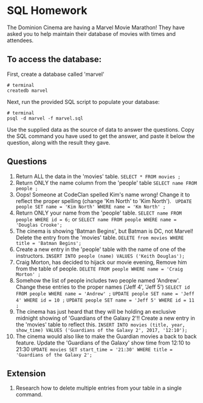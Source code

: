 # SQL Homework

The Dominion Cinema are having a Marvel Movie Marathon! They have asked you to help maintain their database of movies with times and attendees.

## To access the database:

First, create a database called 'marvel'
```
# terminal
createdb marvel
```

Next, run the provided SQL script to populate your database:
```
# terminal
psql -d marvel -f marvel.sql
```

Use the supplied data as the source of data to answer the questions.  Copy the SQL command you have used to get the answer, and paste it below the question, along with the result they gave.

## Questions

1. Return ALL the data in the 'movies' table. ```SELECT * FROM movies ; ```
2. Return ONLY the name column from the 'people' table  ```SELECT name FROM people ;```
3. Oops! Someone at CodeClan spelled Kim's name wrong! Change it to reflect the proper spelling (change 'Km North' to 'Kim North'). ``` UPDATE people SET name = 'Kim North' WHERE name = 'Km North' ;```
4. Return ONLY your name from the 'people' table.  ``` SELECT name FROM people WHERE id = 6; ``` or ``` SELECT name FROM people WHERE name = 'Douglas Crooke'; ```
5. The cinema is showing 'Batman Begins', but Batman is DC, not Marvel! Delete the entry from the 'movies' table. ``` DELETE from movies WHERE title = 'Batman Begins';  ```
6. Create a new entry in the 'people' table with the name of one of the instructors. ``` INSERT INTO people (name) VALUES ('Keith Douglas'); ```
7. Craig Morton, has decided to hijack our movie evening, Remove him from the table of people.   ``` DELETE FROM people WHERE name = 'Craig Morton' ; ```
8. Somehow the list of people includes two people named 'Andrew'. Change these entries to the proper names ('Jeff 4', 'Jeff 5')  ``` SELECT id FROM people WHERE name = 'Andrew' ; ```
```UPDATE people SET name = 'Jeff 4' WHERE id = 10 ;```
```UPDATE people SET name = 'Jeff 5' WHERE id = 11 ;   ```
9. The cinema has just heard that they will be holding an exclusive midnight showing of 'Guardians of the Galaxy 2'!! Create a new entry in the 'movies' table to reflect this. ```INSERT INTO movies (title, year, show_time) VALUES ('Guardians of the Galaxy 2', 2017, '12:10');```
10. The cinema would also like to make the Guardian movies a back to back feature. Update the 'Guardians of the Galaxy' show time from 12:10 to 21:30 ```UPDATE movies SET start_time = '21:30' WHERE title = 'Guardians of the Galaxy 2'; ```

## Extension

1. Research how to delete multiple entries from your table in a single command.
